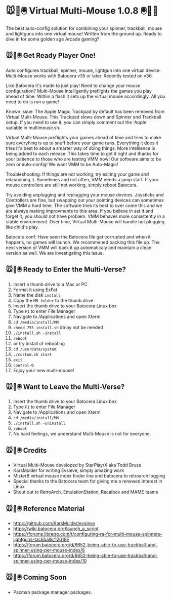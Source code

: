 # 🐭👾🖲️ Virtual Multi-Mouse 1.0.8 🖲️👾🐭

The best auto-config solution for combining your spinner, trackball, mouse and lightguns into one virtual mouse! Written from the ground up. Ready to dive in for some golden age Arcade gaming?

## 🐭👾🖲️ Get Ready Player One!

Auto configures trackball, spinner, mouse, lightgun into one virtual device. Multi-Mouse works with Batocera v35 or later. Recently tested on v36.

Like Batocera it's made to just play! Need to change your mouse configuration? Multi-Mouse intelligently preflights the games you play ahead of time. Within a flash it sets up the virtual mouse accordingly. All you need to do is run a game!

Known issue: The Apple Magic Trackpad by default has been removed from Virtual Multi-Mouse. This Trackpad slows down and Spinner and Trackball setup. If you need to use it, you can simply comment out the 'Apple' variable in multimouse.sh.

Virtual Multi-Mouse preflights your games ahead of time and tries to make sure everyhing is up to snuff before your game runs. Everything it does it tries it's best to about a smarter way of doing things. More intellience is being added to each release. This takes time to get it right and thanks for your patience to those who are testing VMM now! Our software aims to be zero or auto-config! We want VMM to be Auto-Magic!

Troubleshooting: If things are not working, try exiting your game and relaunching it. Sometimes and not often, VMM needs a jump start. If your mouse controllers are still not working, simply reboot Batocera. 

Try avoiding unplugging and replugging your mouse devices. Joysticks and Controllers are fine, but swapping out your pointing devices can sometimes give VMM a hard time. The software tries its best to over come this and we are always making improvments to this area. If you believe in set it and forget it, you should not have problem. VMM behaves more consistently in a stable enviromment. Over time, Virtual Multi-Mouse will handle hot plugging like child's play.

Batocera.conf: Have seen the Batocera file get corrupted and when it happens, no games will launch. We recommened backing this file up. The next version of VMM will back it up automaticaly and maintain a clean version as well. We are investigating this issue.

## 🐭👾🖲️ Ready to Enter the Multi-Verse?

1.  Insert a thumb drive to a Mac or PC
2.  Format it using ExFat
3.  Name the disk `install`
4.  Copy the `MM folder` to the thumb drive
5.  Insert the thumb drive to your Batocera Linux box
6.  Type `F1` to enter File Manager
7.  Navigate to /Applications and open Xterm
8.  `cd /media/install/MM`
9.  `chmod 755 install.sh` #may not be needed
10.  `./install.sh -install`
11.  `reboot`
11.  or try install of rebooting
12.  `cd /userdata/system`
13.  `./custom.sh start`
14.  `exit`
15.  `control-Q`
16.  Enjoy your new multi-mouse!

## 🐭👾🖲️ Want to Leave the Multi-Verse?

1.  Insert the thumb drive to your Batocera Linux box
2.  Type `F1` to enter File Manager
3.  Navigate to /Applications and open Xterm
4.  `cd /media/install/MM`
5.  `./install.sh -uninstall`
6.  `reboot`
7.  No hard feelings, we understand Multi-Mouse is not for everyone.

## 🐭👾🖲️ Credits
* Virtual Multi-Mouse developed by StarPlayrX aka Todd Bruss
* KarsMulder for writing Evsieve, simply amazing work
* MizterB virtual mouse index finder line and batocera to retroarch logging
* Special thanks to the Batocera team for giving me a renewed interest in Linux
* Shout out to RetroArch, EmulationStation, Recalbox and MAME teams

## 🐭👾🖲️ Reference Material

* https://github.com/KarsMulder/evsieve
* https://wiki.batocera.org/launch_a_script
* https://forums.libretro.com/t/configuring-ra-for-multi-mouse-spinners-lightguns-tackballs/12619E
* https://forum.batocera.org/d/6652-being-able-to-use-trackball-and-spinner-using-per-mouse-index/8
* https://forum.batocera.org/d/6652-being-able-to-use-trackball-and-spinner-using-per-mouse-index/10

## 🐭👾🖲️ Coming Soon
* Pacman package manager packages.
